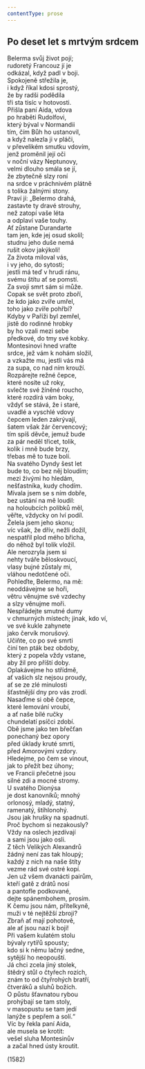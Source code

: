 ```yaml
---
contentType: prose
---
```


## Po deset let s mrtvým srdcem

Belerma svůj život pojí;  
rudoretý Francouz jí je  
odkázal, když padl v boji.  
Spokojeně střežila je,  
i když říkal kdosi sprostý,  
že by radši podědila  
tři sta tisíc v hotovosti.  
Přišla paní Aida, vdova  
po hraběti Rudolfovi,  
který býval v Normandii  
tím, čím Bůh ho ustanovil,  
a když nalezla ji v pláči,  
v převelikém smutku vdovím,  
jenž proměnil její oči  
v noční vázy Neptunovy,  
velmi dlouho smála se jí,  
že zbytečně slzy roní  
na srdce v práchnivém plátně  
s tolika žalnými stony.  
Praví jí: „Belermo drahá,  
zastavte ty dravé strouhy,  
než zatopí vaše léta  
a odplaví vaše touhy.  
Ať zůstane Durandarte  
tam jen, kde jej osud skolil;  
studnu jeho duše nemá  
rušit okov jakýkoli!  
Za života miloval vás,  
i vy jeho, do sytosti;  
jestli má teď v hrudi ránu,  
svému štítu ať se pomstí.  
Za svoji smrt sám si může.  
Copak se svět proto zboří,  
že kdo jako zvíře umřel,  
toho jako zvíře pohřbí?  
Kdyby v Paříži byl zemřel,  
jistě do rodinné hrobky  
by ho vzali mezi sebe  
předkové, do tmy své kobky.  
Montesinovi hned vraťte  
srdce, jež vám k nohám složil,  
a vzkažte mu, jestli vás má  
za supa, co nad ním krouží.  
Rozpárejte režné čepce,  
které nosíte už roky,  
svlečte své žíněné roucho,  
které rozdírá vám boky,  
vždyť se stává, že i staré,  
uvadlé a vyschlé vdovy  
čepcem leden zakrývají,  
šatem však žár červencový;  
tím spíš děvče, jemuž bude  
za pár neděl třicet, tolik,  
kolik i mně bude brzy,  
třebas mě to tuze bolí.  
Na svatého Dyndy šest let  
bude to, co bez něj bloudím;  
mezi živými ho hledám,  
nešťastníka, kudy chodím.  
Mívala jsem se s ním dobře,  
bez ustání na mě loudil:  
na holoubcích polibků měl,  
věřte, vždycky on lví podíl.  
Želela jsem jeho skonu;  
víc však, že dřív, nežli dožil,  
nespatřil plod mého břicha,  
do něhož byl tolik vložil.  
Ale nerozryla jsem si  
nehty tváře běloskvoucí,  
vlasy bujné zůstaly mi,  
vláhou nedotčené oči.  
Pohleďte, Belermo, na mě:  
neoddávejme se hoři,  
větru věnujme své vzdechy  
a slzy věnujme moři.  
Nespřádejte smutné dumy  
v chmurných místech; jinak, kdo ví,  
ve své kukle zahynete  
jako červík morušový.  
Učiňte, co po své smrti  
činí ten pták bez obdoby,  
který z popela vždy vstane,  
aby žil pro příští doby.  
Oplakávejme ho střídmě,  
ať vašich slz nejsou proudy,  
ať se ze zlé minulosti  
šťastnější dny pro vás zrodí.  
Nasaďme si obě čepce,  
které lemování vroubí,  
a ať naše bílé ručky  
chundelatí psíčci zdobí.  
Obě jsme jako ten břečťan  
ponechaný bez opory  
před úklady kruté smrti,  
před Amorovými vzdory.  
Hledejme, po čem se vinout,  
jak to přežít bez úhony;  
ve Francii přečetné jsou  
silné zdi a mocné stromy.  
U svatého Dionýsa  
je dost kanovníků; mnohý  
orlonosý, mladý, statný,  
ramenatý, štíhlonohý.  
Jsou jak hrušky na spadnutí.  
Proč bychom si nezakously?  
Vždy na oslech jezdívají  
a sami jsou jako osli.  
Z těch Velikých Alexandrů  
žádný není zas tak hloupý;  
každý z nich na naše štíty  
vezme rád své ostré kopí.  
Jen už všem dvanácti pairům,  
kteří gatě z drátů nosí  
a pantofle podkované,  
dejte spánembohem, prosím.  
K čemu jsou nám, přítelkyně,  
muži v té nejtěžší zbroji?  
Zbraň ať mají pohotově,  
ale ať jsou nazí k boji!  
Při vašem kulatém stolu  
bývaly rytířů spousty;  
kdo si k němu lačný sedne,  
sytější ho neopouští.  
Já chci zcela jiný stolek,  
štědrý stůl o čtyřech rozích,  
znám to od čtyřrohých bratří,  
čtveráků a sluhů božích.  
O půstu šťavnatou rybou  
prohýbají se tam stoly,  
v masopustu se tam jedí  
lanýže s pepřem a solí.“  
Víc by řekla paní Aida,  
ale musela se krotit:  
vešel sluha Montesinův  
a začal hned ústy kroutit.

(1582)
